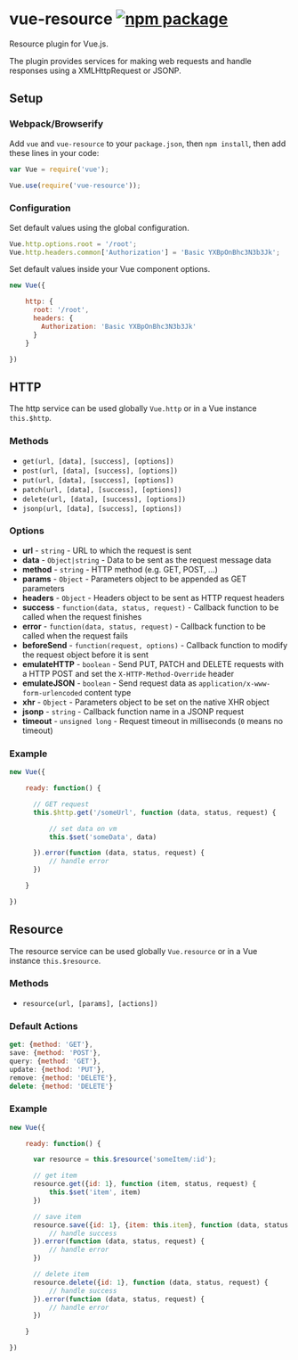 # vue-resource [![npm package](https://img.shields.io/npm/v/vue-resource.svg)](https://www.npmjs.com/package/vue-resource)

Resource plugin for Vue.js.

The plugin provides services for making web requests and handle responses using a XMLHttpRequest or JSONP.

## Setup

### Webpack/Browserify

Add `vue` and `vue-resource` to your `package.json`, then `npm install`, then add these lines in your code:

```javascript
var Vue = require('vue');

Vue.use(require('vue-resource'));
```

### Configuration

Set default values using the global configuration.

```javascript
Vue.http.options.root = '/root';
Vue.http.headers.common['Authorization'] = 'Basic YXBpOnBhc3N3b3Jk';
```

Set default values inside your Vue component options.

```javascript
new Vue({

    http: {
      root: '/root',
      headers: {
        Authorization: 'Basic YXBpOnBhc3N3b3Jk'
      }
    }

})
```

## HTTP

The http service can be used globally `Vue.http` or in a Vue instance `this.$http`.

### Methods

* `get(url, [data], [success], [options])`
* `post(url, [data], [success], [options])`
* `put(url, [data], [success], [options])`
* `patch(url, [data], [success], [options])`
* `delete(url, [data], [success], [options])`
* `jsonp(url, [data], [success], [options])`

### Options

* **url** - `string` - URL to which the request is sent
* **data** - `Object|string` - Data to be sent as the request message data
* **method** - `string` - HTTP method (e.g. GET, POST, ...)
* **params** - `Object` - Parameters object to be appended as GET parameters
* **headers** - `Object` - Headers object to be sent as HTTP request headers
* **success** - `function(data, status, request)` - Callback function to be called when the request finishes
* **error** - `function(data, status, request)` - Callback function to be called when the request fails
* **beforeSend** - `function(request, options)` - Callback function to modify the request object before it is sent
* **emulateHTTP** - `boolean` - Send PUT, PATCH and DELETE requests with a HTTP POST and set the `X-HTTP-Method-Override` header
* **emulateJSON** - `boolean` -  Send request data as `application/x-www-form-urlencoded` content type
* **xhr** - `Object` - Parameters object to be set on the native XHR object
* **jsonp** - `string` - Callback function name in a JSONP request
* **timeout** - `unsigned long` - Request timeout in milliseconds (`0` means no timeout)

### Example

```javascript
new Vue({

    ready: function() {

      // GET request
      this.$http.get('/someUrl', function (data, status, request) {

          // set data on vm
          this.$set('someData', data)

      }).error(function (data, status, request) {
          // handle error
      })

    }

})
```

## Resource

The resource service can be used globally `Vue.resource` or in a Vue instance `this.$resource`.

### Methods

* `resource(url, [params], [actions])`

### Default Actions

```javascript
get: {method: 'GET'},
save: {method: 'POST'},
query: {method: 'GET'},
update: {method: 'PUT'},
remove: {method: 'DELETE'},
delete: {method: 'DELETE'}
```

### Example
```javascript
new Vue({

    ready: function() {

      var resource = this.$resource('someItem/:id');

      // get item
      resource.get({id: 1}, function (item, status, request) {
          this.$set('item', item)
      })

      // save item
      resource.save({id: 1}, {item: this.item}, function (data, status, request) {
          // handle success
      }).error(function (data, status, request) {
          // handle error
      })

      // delete item
      resource.delete({id: 1}, function (data, status, request) {
          // handle success
      }).error(function (data, status, request) {
          // handle error
      })

    }

})
```
